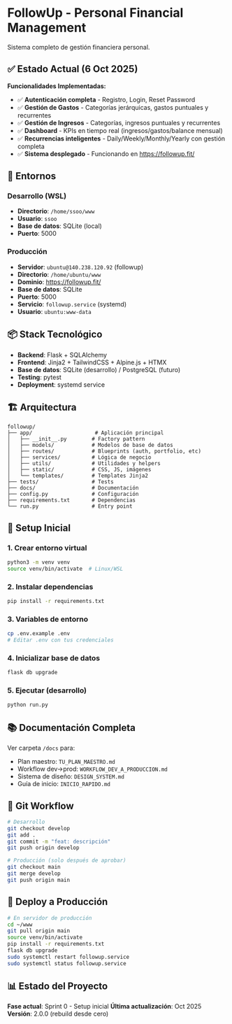 # FollowUp - Personal Financial Management

Sistema completo de gestión financiera personal.

## ✅ Estado Actual (6 Oct 2025)

**Funcionalidades Implementadas:**
- ✅ **Autenticación completa** - Registro, Login, Reset Password
- ✅ **Gestión de Gastos** - Categorías jerárquicas, gastos puntuales y recurrentes
- ✅ **Gestión de Ingresos** - Categorías, ingresos puntuales y recurrentes  
- ✅ **Dashboard** - KPIs en tiempo real (ingresos/gastos/balance mensual)
- ✅ **Recurrencias inteligentes** - Daily/Weekly/Monthly/Yearly con gestión completa
- ✅ **Sistema desplegado** - Funcionando en https://followup.fit/

## 🚀 Entornos

### Desarrollo (WSL)
- **Directorio**: `/home/ssoo/www`
- **Usuario**: `ssoo`
- **Base de datos**: SQLite (local)
- **Puerto**: 5000

### Producción
- **Servidor**: `ubuntu@140.238.120.92` (followup)
- **Directorio**: `/home/ubuntu/www`
- **Dominio**: https://followup.fit/
- **Base de datos**: SQLite
- **Puerto**: 5000
- **Servicio**: `followup.service` (systemd)
- **Usuario**: `ubuntu:www-data`

## 📦 Stack Tecnológico

- **Backend**: Flask + SQLAlchemy
- **Frontend**: Jinja2 + TailwindCSS + Alpine.js + HTMX
- **Base de datos**: SQLite (desarrollo) / PostgreSQL (futuro)
- **Testing**: pytest
- **Deployment**: systemd service

## 🏗️ Arquitectura

```
followup/
├── app/                    # Aplicación principal
│   ├── __init__.py        # Factory pattern
│   ├── models/            # Modelos de base de datos
│   ├── routes/            # Blueprints (auth, portfolio, etc)
│   ├── services/          # Lógica de negocio
│   ├── utils/             # Utilidades y helpers
│   ├── static/            # CSS, JS, imágenes
│   └── templates/         # Templates Jinja2
├── tests/                 # Tests
├── docs/                  # Documentación
├── config.py              # Configuración
├── requirements.txt       # Dependencias
└── run.py                 # Entry point
```

## 🔧 Setup Inicial

### 1. Crear entorno virtual
```bash
python3 -m venv venv
source venv/bin/activate  # Linux/WSL
```

### 2. Instalar dependencias
```bash
pip install -r requirements.txt
```

### 3. Variables de entorno
```bash
cp .env.example .env
# Editar .env con tus credenciales
```

### 4. Inicializar base de datos
```bash
flask db upgrade
```

### 5. Ejecutar (desarrollo)
```bash
python run.py
```

## 📚 Documentación Completa

Ver carpeta `/docs` para:
- Plan maestro: `TU_PLAN_MAESTRO.md`
- Workflow dev→prod: `WORKFLOW_DEV_A_PRODUCCION.md`
- Sistema de diseño: `DESIGN_SYSTEM.md`
- Guía de inicio: `INICIO_RAPIDO.md`

## 📝 Git Workflow

```bash
# Desarrollo
git checkout develop
git add .
git commit -m "feat: descripción"
git push origin develop

# Producción (solo después de aprobar)
git checkout main
git merge develop
git push origin main
```

## 🚢 Deploy a Producción

```bash
# En servidor de producción
cd ~/www
git pull origin main
source venv/bin/activate
pip install -r requirements.txt
flask db upgrade
sudo systemctl restart followup.service
sudo systemctl status followup.service
```

## 📊 Estado del Proyecto

**Fase actual**: Sprint 0 - Setup inicial
**Última actualización**: Oct 2025
**Versión**: 2.0.0 (rebuild desde cero)

